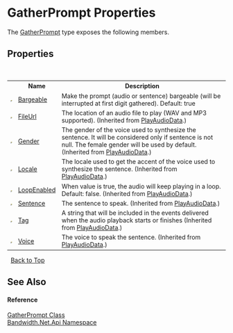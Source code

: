 ﻿# GatherPrompt Properties
 

The <a href ="T_Bandwidth_Net_Api_GatherPrompt.md">GatherPrompt</a> type exposes the following members.


## Properties
&nbsp;<table><tr><th></th><th>Name</th><th>Description</th></tr><tr><td>![Public property](media/pubproperty.gif "Public property")</td><td><a href ="P_Bandwidth_Net_Api_GatherPrompt_Bargeable.md">Bargeable</a></td><td>
Make the prompt (audio or sentence) bargeable (will be interrupted at first digit gathered). Default: true</td></tr><tr><td>![Public property](media/pubproperty.gif "Public property")</td><td><a href ="P_Bandwidth_Net_PlayAudioData_FileUrl.md">FileUrl</a></td><td>
The location of an audio file to play (WAV and MP3 supported).
 (Inherited from <a href ="T_Bandwidth_Net_PlayAudioData.md">PlayAudioData</a>.)</td></tr><tr><td>![Public property](media/pubproperty.gif "Public property")</td><td><a href ="P_Bandwidth_Net_PlayAudioData_Gender.md">Gender</a></td><td>
The gender of the voice used to synthesize the sentence. It will be considered only if sentence is not null. The female gender will be used by default.
 (Inherited from <a href ="T_Bandwidth_Net_PlayAudioData.md">PlayAudioData</a>.)</td></tr><tr><td>![Public property](media/pubproperty.gif "Public property")</td><td><a href ="P_Bandwidth_Net_PlayAudioData_Locale.md">Locale</a></td><td>
The locale used to get the accent of the voice used to synthesize the sentence.
 (Inherited from <a href ="T_Bandwidth_Net_PlayAudioData.md">PlayAudioData</a>.)</td></tr><tr><td>![Public property](media/pubproperty.gif "Public property")</td><td><a href ="P_Bandwidth_Net_PlayAudioData_LoopEnabled.md">LoopEnabled</a></td><td>
When value is true, the audio will keep playing in a loop. Default: false.
 (Inherited from <a href ="T_Bandwidth_Net_PlayAudioData.md">PlayAudioData</a>.)</td></tr><tr><td>![Public property](media/pubproperty.gif "Public property")</td><td><a href ="P_Bandwidth_Net_PlayAudioData_Sentence.md">Sentence</a></td><td>
The sentence to speak.
 (Inherited from <a href ="T_Bandwidth_Net_PlayAudioData.md">PlayAudioData</a>.)</td></tr><tr><td>![Public property](media/pubproperty.gif "Public property")</td><td><a href ="P_Bandwidth_Net_PlayAudioData_Tag.md">Tag</a></td><td>
A string that will be included in the events delivered when the audio playback starts or finishes
 (Inherited from <a href ="T_Bandwidth_Net_PlayAudioData.md">PlayAudioData</a>.)</td></tr><tr><td>![Public property](media/pubproperty.gif "Public property")</td><td><a href ="P_Bandwidth_Net_PlayAudioData_Voice.md">Voice</a></td><td>
The voice to speak the sentence.
 (Inherited from <a href ="T_Bandwidth_Net_PlayAudioData.md">PlayAudioData</a>.)</td></tr></table>&nbsp;
<a href="#gatherprompt-properties">Back to Top</a>

## See Also


#### Reference
<a href ="T_Bandwidth_Net_Api_GatherPrompt.md">GatherPrompt Class</a><br /><a href ="N_Bandwidth_Net_Api.md">Bandwidth.Net.Api Namespace</a><br />
